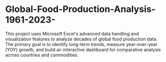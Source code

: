 # Global-Food-Production-Analysis-1961-2023-
This project uses Microsoft Excel's advanced data handling and visualization features  to analyze decades of global food production data. The primary goal is to identify long-term trends, measure year-over-year (YOY) growth, and build an interactive dashboard for comparative analysis across countries and commodities.
